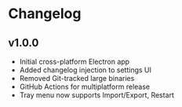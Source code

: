 # Changelog

## v1.0.0
- Initial cross-platform Electron app
- Added changelog injection to settings UI
- Removed Git-tracked large binaries
- GitHub Actions for multiplatform release
- Tray menu now supports Import/Export, Restart
